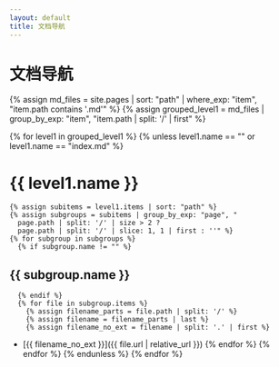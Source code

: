 ```yaml
---
layout: default
title: 文档导航
---
```


# 文档导航

{% assign md_files = site.pages | sort: "path" | where_exp: "item", "item.path contains '.md'" %}
{% assign grouped_level1 = md_files | group_by_exp: "item", "item.path | split: '/' | first" %}

{% for level1 in grouped_level1 %}
  {% unless level1.name == "" or level1.name == "index.md" %}
# {{ level1.name }}

    {% assign subitems = level1.items | sort: "path" %}
    {% assign subgroups = subitems | group_by_exp: "page", "
      page.path | split: '/' | size > 2 ?
      page.path | split: '/' | slice: 1, 1 | first : ''" %}
    {% for subgroup in subgroups %}
      {% if subgroup.name != "" %}
## {{ subgroup.name }}
      {% endif %}
      {% for file in subgroup.items %}
        {% assign filename_parts = file.path | split: '/' %}
        {% assign filename = filename_parts | last %}
        {% assign filename_no_ext = filename | split: '.' | first %}
- [{{ filename_no_ext }}]({{ file.url | relative_url }})
      {% endfor %}
    {% endfor %}
  {% endunless %}
{% endfor %}

